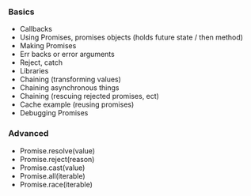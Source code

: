 ### Basics
- Callbacks
- Using Promises, promises objects (holds future state / then method)
- Making Promises
- Err backs or error arguments
- Reject, catch
- Libraries
- Chaining (transforming values)
- Chaining asynchronous things
- Chaining (rescuing rejected promises, ect)
- Cache example (reusing promises)
- Debugging Promises

### Advanced
- Promise.resolve(value)
- Promise.reject(reason)
- Promise.cast(value)
- Promise.all(iterable)
- Promise.race(iterable)


